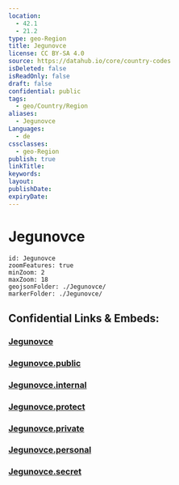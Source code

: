 ```yaml
---
location:
  - 42.1
  - 21.2
type: geo-Region
title: Jegunovce
license: CC BY-SA 4.0
source: https://datahub.io/core/country-codes
isDeleted: false
isReadOnly: false
draft: false
confidential: public
tags:
  - geo/Country/Region
aliases:
  - Jegunovce
Languages:
  - de
cssclasses:
  - geo-Region
publish: true
linkTitle:
keywords:
layout:
publishDate:
expiryDate:
---
```


# Jegunovce

```leaflet
id: Jegunovce
zoomFeatures: true 
minZoom: 2 
maxZoom: 18
geojsonFolder: ./Jegunovce/
markerFolder: ./Jegunovce/
```


## Confidential Links & Embeds: 

### [Jegunovce](/_Standards/Earth/Continent/Europe/Europe~South/Macedonia~North/Municipalities~Macedonia/Jegunovce.md) 

### [Jegunovce.public](/_public/Earth/Continent/Europe/Europe~South/Macedonia~North/Municipalities~Macedonia/Jegunovce.public.md) 

### [Jegunovce.internal](/_internal/Earth/Continent/Europe/Europe~South/Macedonia~North/Municipalities~Macedonia/Jegunovce.internal.md) 

### [Jegunovce.protect](/_protect/Earth/Continent/Europe/Europe~South/Macedonia~North/Municipalities~Macedonia/Jegunovce.protect.md) 

### [Jegunovce.private](/_private/Earth/Continent/Europe/Europe~South/Macedonia~North/Municipalities~Macedonia/Jegunovce.private.md) 

### [Jegunovce.personal](/_personal/Earth/Continent/Europe/Europe~South/Macedonia~North/Municipalities~Macedonia/Jegunovce.personal.md) 

### [Jegunovce.secret](/_secret/Earth/Continent/Europe/Europe~South/Macedonia~North/Municipalities~Macedonia/Jegunovce.secret.md)

